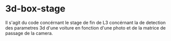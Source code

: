 # 3d-box-stage

Il s'agit du code concérnant le stage de fin de L3 concérnant la de detection des parametres 3d d'une voiture en fonction d'une photo et de la matrice de passage de la camera.

